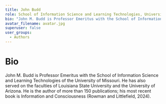 ```yaml
---
title: John Budd
role: School of Information Science and Learning Technologies, University of Missouri
bio: "John M. Budd is Professor Emeritus with the School of Information Science and Learning Technologies of the University of Missouri. He has also served on the faculties of Louisiana State University and the University of Arizona. He is the author of more than 150 publications; his most recent book is Information and Consciousness (Rowman and Littlefield, 2024)."
avatar_filename: avatar.jpg
superuser: false
user_groups:
  - Authors
---
```


# Bio
John M. Budd is Professor Emeritus with the School of Information Science and Learning Technologies of the University of Missouri. He has also served on the faculties of Louisiana State University and the University of Arizona. He is the author of more than 150 publications; his most recent book is Information and Consciousness (Rowman and Littlefield, 2024).


